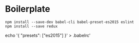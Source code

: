 Boilerplate
=======

```
npm install --save-dev babel-cli babel-preset-es2015 eslint
npm install --save redux
```


echo '{ "presets": ["es2015"] }' > .babelrc'
